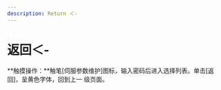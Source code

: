```yaml
---
description: Return ＜-
---
```


# 返回＜-

**触摸操作：**触笔\[伺服参数维护\]图标，输入密码后进入选择列表。单击\[返回\]，呈黄色字体，回到上一 级页面。


